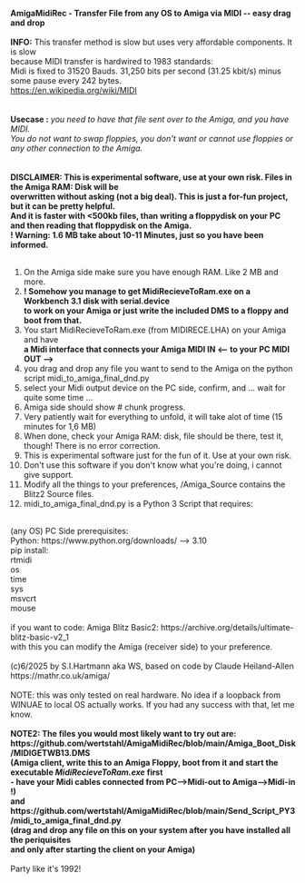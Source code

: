 <b>AmigaMidiRec - Transfer File from any OS to Amiga via MIDI -- easy drag and drop</b><br>
<br>
<b>INFO:</b> This transfer method is slow but uses very affordable components. It is slow<br>
because MIDI transfer is hardwired to 1983 standards:<br>
Midi is fixed to 31520 Bauds. 31,250 bits per second (31.25 kbit/s) minus some pause every 242 bytes.<br>
https://en.wikipedia.org/wiki/MIDI <br>
<br>
<br>
<b>Usecase :</b> <i>you need to have that file sent over to the Amiga, and you have MIDI.<br> 
You do not want to swap floppies, you don't want or cannot use floppies or any other connection to the Amiga.</i><br>
<br>
<br>
<b>DISCLAIMER: This is experimental software, use at your own risk. Files in the Amiga RAM: Disk will be<br>
overwritten without asking (not a big deal). This is just a for-fun project, but it can be pretty helpful.<br>
And it is faster with <500kb files, than writing a floppydisk on your PC and then reading that floppydisk on the Amiga.<br>
! Warning: 1.6 MB take about 10-11 Minutes, just so you have been informed. <br>
<br></b>
1. On the Amiga side make sure you have enough RAM. Like 2 MB and more. <br>
2. <b>! Somehow you manage to get MidiRecieveToRam.exe on a Workbench 3.1 disk with serial.device <br>
   to work on your Amiga or just write the included DMS to a floppy and boot from that.  </b> <br>
3. You start MidiRecieveToRam.exe (from MIDIRECE.LHA) on your Amiga and have<br>
   <b>a Midi interface that connects your Amiga MIDI IN <-- to your PC MIDI OUT --> </b>
4. you drag and drop any file you want to send to the Amiga on the python script midi_to_amiga_final_dnd.py<br>
5. select your Midi output device on the PC side, confirm, and ... wait for quite some time ...<br>
6. Amiga side should show # chunk progress.<br>
7. Very patiently wait for everything to unfold, it will take alot of time (15 minutes for 1,6 MB)<br>
8. When done, check your Amiga RAM: disk, file should be there, test it, though! There is no error correction.<br>
9. This is experimental software just for the fun of it. Use at your own risk.<br>
10. Don't use this software if you don't know what you're doing, i cannot give support.<br>
11. Modify all the things to your preferences, /Amiga_Source contains the Blitz2 Source files.<br>
12. midi_to_amiga_final_dnd.py is a Python 3 Script that requires:<br>
<br>
(any OS) PC Side prerequisites:<br>
Python: https://www.python.org/downloads/ --> 3.10<br>
pip install: <br>
rtmidi<br>
os<br>
time<br>
sys<br>
msvcrt<br>
mouse<br>
<br>
if you want to code: Amiga Blitz Basic2: https://archive.org/details/ultimate-blitz-basic-v2_1<br>
with this you can modify the Amiga (receiver side) to your preference.<br>
<br>
(c)6/2025 by S.I.Hartmann aka WS, based on code by Claude Heiland-Allen https://mathr.co.uk/amiga/<br>
<br>
NOTE: this was only tested on real hardware. No idea if a loopback from WINUAE to local OS actually works. If you had any success with that, let me know.<br>
<br>
<b>NOTE2: The files you would most likely want to try out are:<br>
https://github.com/wertstahl/AmigaMidiRec/blob/main/Amiga_Boot_Disk/MIDIGETWB13.DMS<br>
(Amiga client, write this to an Amiga Floppy, boot from it and start the executable <i>MidiRecieveToRam.exe</i> first<br>
- have your Midi cables connected from PC-->Midi-out to Amiga-->Midi-in !)<br>
and https://github.com/wertstahl/AmigaMidiRec/blob/main/Send_Script_PY3/midi_to_amiga_final_dnd.py<br>
(drag and drop any file on this on your system after you have installed all the periquisites<br>
and only after starting the client on your Amiga)<br>
</b><br>
Party like it's 1992!<br>
